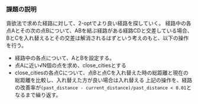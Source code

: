 ### 課題の説明
貪欲法で求めた経路に対して、2-optでより良い経路を探していく。
経路中の各点Aとその次の点Bについて、ABを結ぶ経路がある経路CDと交差している場合、BとCを入れ替えるとその交差は解消されるはずという考えのもと、以下の操作を行う。
- 経路中の各点について、AとBを設定する。
- 点Aに近い√N個の点を求め、close_citiesとする
- close_citiesの各点Cについて、点Bと点Cを入れ替えた時の総距離と現在の総距離を比較し、入れ替えた方が良い場合は入れ替える
上記の操作を、経路の改善率が`(past_distance - current_distance)/past_distance < 0.01`となるまで繰り返す。